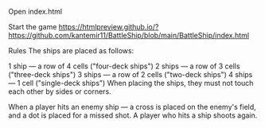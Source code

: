 Open index.html

Start the game
https://htmlpreview.github.io/?https://github.com/kantemir11/BattleShip/blob/main/BattleShip/index.html


Rules The ships are placed as follows:

1 ship — a row of 4 cells ("four-deck ships") 2 ships — a row of 3 cells ("three-deck ships") 3 ships — a row of 2 cells ("two-deck ships") 4 ships — 1 cell ("single-deck ships") When placing the ships, they must not touch each other by sides or corners.

When a player hits an enemy ship — a cross is placed on the enemy's field, and a dot is placed for a missed shot. A player who hits a ship shoots again.
